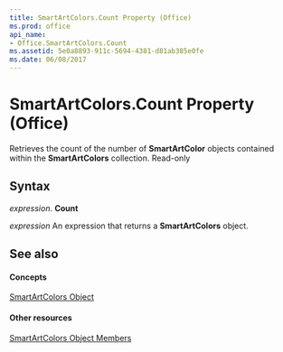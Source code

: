 ```yaml
---
title: SmartArtColors.Count Property (Office)
ms.prod: office
api_name:
- Office.SmartArtColors.Count
ms.assetid: 5e0a8893-911c-5694-4381-d81ab385e0fe
ms.date: 06/08/2017
---
```



# SmartArtColors.Count Property (Office)

Retrieves the count of the number of  **SmartArtColor** objects contained within the **SmartArtColors** collection. Read-only


## Syntax

 _expression_. **Count**

 _expression_ An expression that returns a **SmartArtColors** object.


## See also


#### Concepts


[SmartArtColors Object](smartartcolors-object-office.md)
#### Other resources


[SmartArtColors Object Members](smartartcolors-members-office.md)

